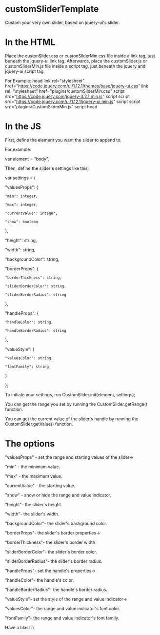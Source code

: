 # customSliderTemplate
Custom your very own slider, based on jquery-ui's slider.

# In the HTML
Place the custonSlider.css or custonSliderMin.css file inside a link tag, just beneath the jquery-ui link tag.
Afterwards, place the customSlider.js or customSliderMin.js file inside a script tag, just beneath the jquery and jquery-ui script tag.

For Example:
head
  link rel="stylesheet" href="https://code.jquery.com/ui/1.12.1/themes/base/jquery-ui.css"
  link rel="stylesheet" href="plugins/customSliderMin.css"
  script src="https://code.jquery.com/jquery-3.2.1.min.js" script
  script src="https://code.jquery.com/ui/1.12.1/jquery-ui.min.js" script
  script src="plugins/CustomSliderMin.js" script
head

# In the JS
First, define the element you want the slider to append to.

For example:

var element = "body"; 

Then, define the slider's settings like this:

var settings = {

  "valuesProps": {
  
    "min": integer,
    
    "max": integer,
    
    "currentValue": integer,
    
    "show": boolean
    
  },
  
  "height": string,
  
  "width": string,
  
  "backgroundColor": string,
  
  "borderProps": {
  
    "borderThickness": string,
    
    "sliderBorderColor": string,
    
    "sliderBorderRadius": string
    
  },
  
  "handleProps": {
  
    "handleColor": string,
    
    "handleBorderRadius": string
    
  },
  
  "valueStyle": {
  
    "valuesColor": string,
    
    "fontFamily": string
    
  }
  
};

To initiate your settings, run CustomSlider.init(element, settings);

You can get the range you set by running the CustomSlider.getRange() function.

You can get the current value of the slider's handle by running the CustomSlider.getValue() function.

# The options
"valuesProps" - set the range and starting values of the slider->

"min" - the minimum value.

"max" - the maximum value.

"currentValue" - the starting value.

"show" - show or hide the range and value indicator.


"height"- the slider's height.

"width"- the slider's width.

"backgroundColor"- the slider's background color.


"borderProps"- the slider's border properties->

"borderThickness"- the slider's border width.

"sliderBorderColor"- the slider's border color.

"sliderBorderRadius"- the slider's border radius.

 
"handleProps"-  set the handle's properties->

"handleColor"- the handle's color.

"handleBorderRadius"- the handle's border radius.


"valueStyle"- set the style of the range and value indicator-> 

"valuesColor"- the range and value indicator's font color.

"fontFamily"- the range and value indicator's font family.

  
Have a blast :)
